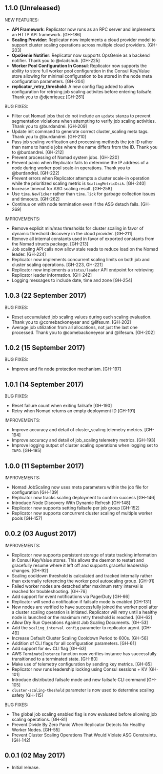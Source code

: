 ## 1.1.0 (Unreleased)

NEW FEATURES:

* **API Framework**: Replicator now runs as an RPC server and implements an HTTP API framework. [GH-186]
* **Scaling Provider**: Replicator now implements a cloud provider model to support cluster scaling operations across multiple cloud providers. [GH-203]
* **OpsGenie Notifier**: Replicator now supports OpsGenie as a backend notifier. Thank you to @vladshub. [GH-225]
* **Worker Pool Configuration In Consul**: Replicator now supports the ability to store full worker pool configuration in the Consul Key/Value store allowing for minimal configuration to be stored in the node meta configuration parameters. [GH-204]
* **replicator_retry_threshold**: A new config flag added to allow configuration for retrying job scaling activites before entering failsafe. Thank you to @djenriquez [GH-261] 

BUG FIXES:

* Filter out Nomad jobs that do not include an `update` stanza to prevent segmentation violations when attempting to verify job scaling activities. Thank you to @burdandrei. [GH-209]
* Update init command to generate correct cluster_scaling meta tags. Thank you to @burdandrei. [GH-210]
* Pass job scaling verification and processing methods the job ID rather than name to handle jobs where the name differs from the ID. Thank you to @burdandrei. [GH-212]
* Prevent processing of Nomad system jobs. [GH-220]
* Prevent panic when Replicator fails to determine the IP address of a node during worker pool scale-in operations. Thank you to @burdandrei. [GH-222]
* Prevent errors when Replicator attempts a cluster scale-in operation while the prioritized scaling metric is `ScalingMetricDsik`. [GH-240]
* Increase timeout for ASG scaling result. [GH-258]
* Use `time.NewTicker` rather than `time.Tick` for garbage collection issues and timeouts. [GH-262]
* Continue on with node termination even if the ASG detach fails. [GH-269]

IMPROVEMENTS:

* Remove explicit min/max thresholds for cluster scaling in favor of dynamic threshold discovery in the cloud provider. [GH-211]
* Remove all internal constants used in favor of exported constants from the Nomad structs package. [GH-213]
* Job scaling API calls now allow stale reads to reduce load on the Nomad leader. [GH-224]
* Replicator now implements concurrent scaling limits on both job and cluster scaling operations. [GH-223, GH-221]
* Replicator now implements a `status/leader` API endpoint for retrieving Replicator leader information. [GH-242]
* Logging messages to include date, time and zone [GH-254]

## 1.0.3 (22 September 2017)

BUG FIXES:

* Reset accumulated job scaling values during each scaling evaluation. Thank you to @comebackoneyear and @lifesum. [GH-202]
* Average job utilization from all allocations, not just the last one processed. Thank you to @comebackoneyear and @lifesum. [GH-202]

## 1.0.2 (15 September 2017)

BUG FIXES:

* Improve and fix node protection mechanism. [GH-197]

## 1.0.1 (14 September 2017)

BUG FIXES:

* Reset failure count when exiting failsafe [GH-190]
* Retry when Nomad returns an empty deployment ID [GH-191]

IMPROVEMENTS:

* Improve accuracy and detail of cluster_scaling telemetry metrics. [GH-194]
* Improve accuracy and detail of job_scaling telemetry metrics. [GH-193]
* Improve logging output of cluster scaling operations when logging set to `INFO`. [GH-195]

## 1.0.0 (11 September 2017)

IMPROVEMENTS:

* Nomad JobScaling now uses meta parameters within the job file for configuration [GH-139]
* Replicator now tracks scaling deployment to confirm success [GH-146]
* Introduce Node Discovery With Dynamic Refresh [GH-148]
* Replicator now supports setting failsafe per job group [GH-152]
* Replicator now supports concurrent cluster scaling of multiple worker pools [GH-157]

## 0.0.2 (03 August 2017)

IMPROVEMENTS:

* Replicator now supports persistent storage of state tracking information in
Consul Key/Value stores. This allows the daemon to restart and gracefully
resume where it left off and supports graceful leadership changes. [GH-92]
* Scaling cooldown threshold is calculated and tracked internally rather than
externally referencing the worker pool autoscaling group. [GH-91]
* Failed worker nodes are detached after maximum retry interval is reached for
troubleshooting. [GH-76]
* Add support for event notifications via PagerDuty [GH-66]
* Replicator will send a notification if failsafe mode is enabled [GH-131]
* New nodes are verified to have successfully joined the worker pool after a
cluster scaling operation is initiated. Replicator will retry until a healthy
node is launched or the maximum retry threshold is reached. [GH-62]
* Allow Dry Run Operations Against Job Scaling Documents. [GH-53]
* Add the `scaling_interval config` parameter to replicator agent. [GH-49]
* Increase Default Cluster Scaling Cooldown Period to 600s. [GH-56]
* Addition of CLI flags for all configuration parameters. [GH-61]
* Add support for `dev` CLI flag [GH-63]
* AWS `TerminateInstance` function now verifies instance has successfully
transitioned to a terminated state. [GH-80]
* Make use of telemetry configuration by sending key metrics. [GH-85]
* Replicator now runs leadership locking using Consul sessions +  KV [GH-101]
* Introduce distributed failsafe mode and new failsafe CLI command [GH-105]
* `cluster-scaling-theshold` parameter is now used to determine scaling safety [GH-115]

BUG FIXES:

* The global job scaling enabled flag is now evaluated before allowing job
scaling operations. [GH-81]
* Prevent Divide By Zero Panic When Replicator Detects No Healthy Worker
Nodes. [GH-55]
* Prevent Cluster Scaling Operations That Would Violate ASG Constraints.
[GH-142]

## 0.0.1 (02 May 2017)

- Initial release.
